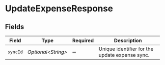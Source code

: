 # UpdateExpenseResponse


## Fields

| Field                                          | Type                                           | Required                                       | Description                                    |
| ---------------------------------------------- | ---------------------------------------------- | ---------------------------------------------- | ---------------------------------------------- |
| `syncId`                                       | *Optional\<String>*                            | :heavy_minus_sign:                             | Unique identifier for the update expense sync. |